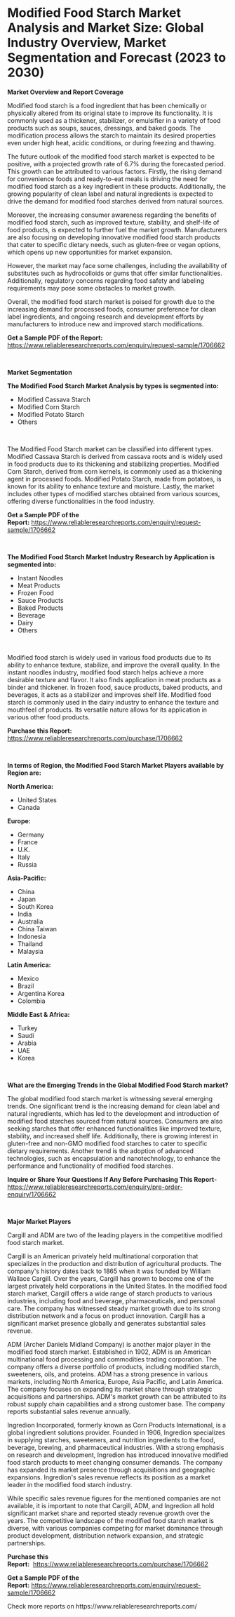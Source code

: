 <p><h1>Modified Food Starch Market Analysis and Market Size: Global Industry Overview, Market Segmentation and Forecast (2023 to 2030)</h1></p><p><strong>Market Overview and Report Coverage</strong></p>
<p><p>Modified food starch is a food ingredient that has been chemically or physically altered from its original state to improve its functionality. It is commonly used as a thickener, stabilizer, or emulsifier in a variety of food products such as soups, sauces, dressings, and baked goods. The modification process allows the starch to maintain its desired properties even under high heat, acidic conditions, or during freezing and thawing.</p><p>The future outlook of the modified food starch market is expected to be positive, with a projected growth rate of 6.7% during the forecasted period. This growth can be attributed to various factors. Firstly, the rising demand for convenience foods and ready-to-eat meals is driving the need for modified food starch as a key ingredient in these products. Additionally, the growing popularity of clean label and natural ingredients is expected to drive the demand for modified food starches derived from natural sources.</p><p>Moreover, the increasing consumer awareness regarding the benefits of modified food starch, such as improved texture, stability, and shelf-life of food products, is expected to further fuel the market growth. Manufacturers are also focusing on developing innovative modified food starch products that cater to specific dietary needs, such as gluten-free or vegan options, which opens up new opportunities for market expansion.</p><p>However, the market may face some challenges, including the availability of substitutes such as hydrocolloids or gums that offer similar functionalities. Additionally, regulatory concerns regarding food safety and labeling requirements may pose some obstacles to market growth.</p><p>Overall, the modified food starch market is poised for growth due to the increasing demand for processed foods, consumer preference for clean label ingredients, and ongoing research and development efforts by manufacturers to introduce new and improved starch modifications.</p></p>
<p><strong>Get a Sample PDF of the Report:</strong> <a href="https://www.reliableresearchreports.com/enquiry/request-sample/1706662">https://www.reliableresearchreports.com/enquiry/request-sample/1706662</a></p>
<p>&nbsp;</p>
<p><strong>Market Segmentation</strong></p>
<p><strong>The Modified Food Starch Market Analysis by types is segmented into:</strong></p>
<p><ul><li>Modified Cassava Starch</li><li>Modified Corn Starch</li><li>Modified Potato Starch</li><li>Others</li></ul></p>
<p>&nbsp;</p>
<p><p>The Modified Food Starch market can be classified into different types. Modified Cassava Starch is derived from cassava roots and is widely used in food products due to its thickening and stabilizing properties. Modified Corn Starch, derived from corn kernels, is commonly used as a thickening agent in processed foods. Modified Potato Starch, made from potatoes, is known for its ability to enhance texture and moisture. Lastly, the market includes other types of modified starches obtained from various sources, offering diverse functionalities in the food industry.</p></p>
<p><strong>Get a Sample PDF of the Report:</strong>&nbsp;<a href="https://www.reliableresearchreports.com/enquiry/request-sample/1706662">https://www.reliableresearchreports.com/enquiry/request-sample/1706662</a></p>
<p>&nbsp;</p>
<p><strong>The Modified Food Starch Market Industry Research by Application is segmented into:</strong></p>
<p><ul><li>Instant Noodles</li><li>Meat Products</li><li>Frozen Food</li><li>Sauce Products</li><li>Baked Products</li><li>Beverage</li><li>Dairy</li><li>Others</li></ul></p>
<p>&nbsp;</p>
<p><p>Modified food starch is widely used in various food products due to its ability to enhance texture, stabilize, and improve the overall quality. In the instant noodles industry, modified food starch helps achieve a more desirable texture and flavor. It also finds application in meat products as a binder and thickener. In frozen food, sauce products, baked products, and beverages, it acts as a stabilizer and improves shelf life. Modified food starch is commonly used in the dairy industry to enhance the texture and mouthfeel of products. Its versatile nature allows for its application in various other food products.</p></p>
<p><strong>Purchase this Report:</strong>&nbsp; <a href="https://www.reliableresearchreports.com/purchase/1706662">https://www.reliableresearchreports.com/purchase/1706662</a></p>
<p>&nbsp;</p>
<p><strong>In terms of Region, the Modified Food Starch Market Players available by Region are:</strong></p>
<p>
    <p> <strong> North America: </strong>
        <ul>
            <li>United States</li>
            <li>Canada</li>
        </ul>
        </p> 
    <p> <strong> Europe: </strong>
        <ul>
            <li>Germany</li>
            <li>France</li>
            <li>U.K.</li>
            <li>Italy</li>
            <li>Russia</li>
        </ul>
        </p> 
    <p> <strong> Asia-Pacific: </strong>
        <ul>
            <li>China</li>
            <li>Japan</li>
            <li>South Korea</li>
            <li>India</li>
            <li>Australia</li>
            <li>China Taiwan</li>
            <li>Indonesia</li>
            <li>Thailand</li>
            <li>Malaysia</li>
        </ul>
        </p> 
    <p> <strong> Latin America: </strong>
        <ul>
            <li>Mexico</li>
            <li>Brazil</li>
            <li>Argentina Korea</li>
            <li>Colombia</li>
        </ul>
        </p> 
    <p> <strong> Middle East & Africa: </strong>
        <ul>
            <li>Turkey</li>
            <li>Saudi</li>
            <li>Arabia</li>
            <li>UAE</li>
            <li>Korea</li>
        </ul>
    </p>
    </p>
<p>&nbsp;</p>
<p><strong>What are the Emerging Trends in the Global Modified Food Starch market?</strong></p>
<p><p>The global modified food starch market is witnessing several emerging trends. One significant trend is the increasing demand for clean label and natural ingredients, which has led to the development and introduction of modified food starches sourced from natural sources. Consumers are also seeking starches that offer enhanced functionalities like improved texture, stability, and increased shelf life. Additionally, there is growing interest in gluten-free and non-GMO modified food starches to cater to specific dietary requirements. Another trend is the adoption of advanced technologies, such as encapsulation and nanotechnology, to enhance the performance and functionality of modified food starches.</p></p>
<p><strong>Inquire or Share Your Questions If Any Before Purchasing This Report</strong>- <a href="https://www.reliableresearchreports.com/enquiry/pre-order-enquiry/1706662">https://www.reliableresearchreports.com/enquiry/pre-order-enquiry/1706662</a></p>
<p>&nbsp;</p>
<p><strong>Major Market Players</strong></p>
<p><p>Cargill and ADM are two of the leading players in the competitive modified food starch market. </p><p>Cargill is an American privately held multinational corporation that specializes in the production and distribution of agricultural products. The company's history dates back to 1865 when it was founded by William Wallace Cargill. Over the years, Cargill has grown to become one of the largest privately held corporations in the United States. In the modified food starch market, Cargill offers a wide range of starch products to various industries, including food and beverage, pharmaceuticals, and personal care. The company has witnessed steady market growth due to its strong distribution network and a focus on product innovation. Cargill has a significant market presence globally and generates substantial sales revenue.</p><p>ADM (Archer Daniels Midland Company) is another major player in the modified food starch market. Established in 1902, ADM is an American multinational food processing and commodities trading corporation. The company offers a diverse portfolio of products, including modified starch, sweeteners, oils, and proteins. ADM has a strong presence in various markets, including North America, Europe, Asia Pacific, and Latin America. The company focuses on expanding its market share through strategic acquisitions and partnerships. ADM's market growth can be attributed to its robust supply chain capabilities and a strong customer base. The company reports substantial sales revenue annually.</p><p>Ingredion Incorporated, formerly known as Corn Products International, is a global ingredient solutions provider. Founded in 1906, Ingredion specializes in supplying starches, sweeteners, and nutrition ingredients to the food, beverage, brewing, and pharmaceutical industries. With a strong emphasis on research and development, Ingredion has introduced innovative modified food starch products to meet changing consumer demands. The company has expanded its market presence through acquisitions and geographic expansions. Ingredion's sales revenue reflects its position as a market leader in the modified food starch industry.</p><p>While specific sales revenue figures for the mentioned companies are not available, it is important to note that Cargill, ADM, and Ingredion all hold significant market share and reported steady revenue growth over the years. The competitive landscape of the modified food starch market is diverse, with various companies competing for market dominance through product development, distribution network expansion, and strategic partnerships.</p></p>
<p><strong>Purchase this Report:</strong>&nbsp;&nbsp;<a href="https://www.reliableresearchreports.com/purchase/1706662">https://www.reliableresearchreports.com/purchase/1706662</a></p>
<p></p>
<p><strong>Get a Sample PDF of the Report:</strong>&nbsp;<a href="https://www.reliableresearchreports.com/enquiry/request-sample/1706662">https://www.reliableresearchreports.com/enquiry/request-sample/1706662</a></p>
<p>Check more reports on https://www.reliableresearchreports.com/</p>